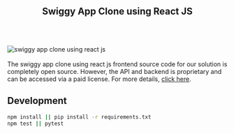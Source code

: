 <h2 style="text-align:center">Swiggy App Clone using React JS</h2><br/><br/>

![swiggy app clone using react js](https://admin.ninjascode.com/wp-content/uploads/2025/repoImages/lambert/Swiggy%20App%20Clone%20using%20React%20JS.webp) <br/><br/>The swiggy app clone using react js frontend source code for our solution is completely open source. However, the API and backend is proprietary and can be accessed via a paid license. For more details, <a href="https://enatega.com/?utm_source=github&utm_medium=repo&utm_campaign=lambert-swiggy-app-clone-using-react-js" target="_blank">click here</a>.


## Development

```bash
npm install || pip install -r requirements.txt
npm test || pytest
```
